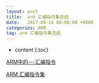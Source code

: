 ```yaml
---
layout: post
title:  arm 汇编指令集总结
date:   2017-09-14 08:08:00 +0800
categories: ARM
tag: arm 汇编指令集总结
---
```


* content
{:toc}

[ARM中的---汇编指令](http://blog.csdn.net/qqliyunpeng/article/details/45116615)

[ARM 汇编指令集](http://blog.csdn.net/zqixiao_09/article/details/50726544)
